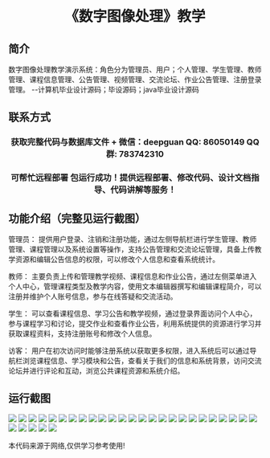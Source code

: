 <p><h1 align="center">《数字图像处理》教学</h1></p>

## 简介
数字图像处理教学演示系统：角色分为管理员、用户；个人管理、学生管理、教师管理、课程信息管理、公告管理、视频管理、交流论坛、作业公告管理、注册登录管理。    --计算机毕业设计源码；毕设源码；java毕业设计源码


## 联系方式
<p><h3 align="center">获取完整代码与数据库文件 + 微信：deepguan QQ: 86050149 QQ群: 783742310</h3></p>
<p><h3 align="center">可帮忙远程部署 包运行成功！提供远程部署、修改代码、设计文档指导、代码讲解等服务！</h3></p>

## 功能介绍（完整见运行截图）
管理员： 提供用户登录、注销和注册功能，通过左侧导航栏进行学生管理、教师管理、课程管理以及系统设置等操作，支持公告管理和交流论坛管理，具备上传教学资源和编辑公告信息的权限，可以修改个人信息和查看系统统计。

教师： 主要负责上传和管理教学视频、课程信息和作业公告，通过左侧菜单进入个人中心，管理课程类型及教学内容，使用文本编辑器撰写和编辑课程简介，可以注册并维护个人账号信息，参与在线答疑和交流活动。

学生： 可以查看课程信息、学习公告和教学视频，通过登录界面访问个人中心，参与课程学习和讨论，提交作业和查看作业公告，利用系统提供的资源进行学习并获取课程资料，支持注册账号和修改个人信息。

访客： 用户在初次访问时能够注册系统以获取更多权限，进入系统后可以通过导航栏浏览课程信息、学习模块和公告，查看关于我们的信息和系统背景，访问交流论坛并进行评论和互动，浏览公共课程资源和系统介绍。


## 运行截图
![](https://bs-1329754181.cos.ap-shanghai.myqcloud.com/ssm/DigitalImageProcessingTeaching/img/001.jpg)
![](https://bs-1329754181.cos.ap-shanghai.myqcloud.com/ssm/DigitalImageProcessingTeaching/img/002.jpg)
![](https://bs-1329754181.cos.ap-shanghai.myqcloud.com/ssm/DigitalImageProcessingTeaching/img/003.jpg)
![](https://bs-1329754181.cos.ap-shanghai.myqcloud.com/ssm/DigitalImageProcessingTeaching/img/004.jpg)
![](https://bs-1329754181.cos.ap-shanghai.myqcloud.com/ssm/DigitalImageProcessingTeaching/img/005.jpg)
![](https://bs-1329754181.cos.ap-shanghai.myqcloud.com/ssm/DigitalImageProcessingTeaching/img/006.jpg)
![](https://bs-1329754181.cos.ap-shanghai.myqcloud.com/ssm/DigitalImageProcessingTeaching/img/007.jpg)
![](https://bs-1329754181.cos.ap-shanghai.myqcloud.com/ssm/DigitalImageProcessingTeaching/img/008.jpg)
![](https://bs-1329754181.cos.ap-shanghai.myqcloud.com/ssm/DigitalImageProcessingTeaching/img/009.jpg)
![](https://bs-1329754181.cos.ap-shanghai.myqcloud.com/ssm/DigitalImageProcessingTeaching/img/010.jpg)
![](https://bs-1329754181.cos.ap-shanghai.myqcloud.com/ssm/DigitalImageProcessingTeaching/img/011.jpg)
![](https://bs-1329754181.cos.ap-shanghai.myqcloud.com/ssm/DigitalImageProcessingTeaching/img/012.jpg)
![](https://bs-1329754181.cos.ap-shanghai.myqcloud.com/ssm/DigitalImageProcessingTeaching/img/013.jpg)
![](https://bs-1329754181.cos.ap-shanghai.myqcloud.com/ssm/DigitalImageProcessingTeaching/img/014.jpg)
![](https://bs-1329754181.cos.ap-shanghai.myqcloud.com/ssm/DigitalImageProcessingTeaching/img/015.jpg)
![](https://bs-1329754181.cos.ap-shanghai.myqcloud.com/ssm/DigitalImageProcessingTeaching/img/016.jpg)
![](https://bs-1329754181.cos.ap-shanghai.myqcloud.com/ssm/DigitalImageProcessingTeaching/img/017.jpg)
![](https://bs-1329754181.cos.ap-shanghai.myqcloud.com/ssm/DigitalImageProcessingTeaching/img/018.jpg)
![](https://bs-1329754181.cos.ap-shanghai.myqcloud.com/ssm/DigitalImageProcessingTeaching/img/019.jpg)
![](https://bs-1329754181.cos.ap-shanghai.myqcloud.com/ssm/DigitalImageProcessingTeaching/img/020.jpg)
![](https://bs-1329754181.cos.ap-shanghai.myqcloud.com/ssm/DigitalImageProcessingTeaching/img/021.jpg)
![](https://bs-1329754181.cos.ap-shanghai.myqcloud.com/ssm/DigitalImageProcessingTeaching/img/022.jpg)
![](https://bs-1329754181.cos.ap-shanghai.myqcloud.com/ssm/DigitalImageProcessingTeaching/img/023.jpg)
![](https://bs-1329754181.cos.ap-shanghai.myqcloud.com/ssm/DigitalImageProcessingTeaching/img/024.jpg)
![](https://bs-1329754181.cos.ap-shanghai.myqcloud.com/ssm/DigitalImageProcessingTeaching/img/025.jpg)
![](https://bs-1329754181.cos.ap-shanghai.myqcloud.com/ssm/DigitalImageProcessingTeaching/img/026.jpg)
![](https://bs-1329754181.cos.ap-shanghai.myqcloud.com/ssm/DigitalImageProcessingTeaching/img/027.jpg)
![](https://bs-1329754181.cos.ap-shanghai.myqcloud.com/ssm/DigitalImageProcessingTeaching/img/028.jpg)
![](https://bs-1329754181.cos.ap-shanghai.myqcloud.com/ssm/DigitalImageProcessingTeaching/img/029.jpg)
![](https://bs-1329754181.cos.ap-shanghai.myqcloud.com/ssm/DigitalImageProcessingTeaching/img/030.jpg)

<p>本代码来源于网络,仅供学习参考使用!</p>

